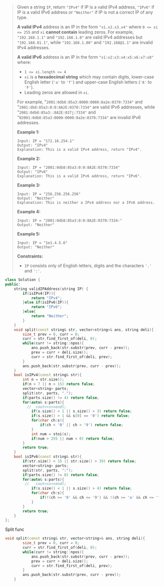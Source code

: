 > Given a string `IP`, return `"IPv4"` if IP is a valid IPv4 address, `"IPv6"` if IP is a valid IPv6 address or `"Neither"` if IP is not a correct IP of any type.
>
> **A valid IPv4** address is an IP in the form `"x1.x2.x3.x4"` where `0 <= xi <= 255` and `xi` **cannot contain** leading zeros. For example, `"192.168.1.1"` and `"192.168.1.0"` are valid IPv4 addresses but `"192.168.01.1"`, while `"192.168.1.00"` and `"192.168@1.1"` are invalid IPv4 addresses.
>
> **A valid IPv6** address is an IP in the form `"x1:x2:x3:x4:x5:x6:x7:x8"` where:
>
> - `1 <= xi.length <= 4`
> - `xi` is a **hexadecimal string** which may contain digits, lower-case English letter (`'a'` to `'f'`) and upper-case English letters (`'A'` to `'F'`).
> - Leading zeros are allowed in `xi`.
>
> For example, "`2001:0db8:85a3:0000:0000:8a2e:0370:7334"` and "`2001:db8:85a3:0:0:8A2E:0370:7334"` are valid IPv6 addresses, while "`2001:0db8:85a3::8A2E:037j:7334"` and "`02001:0db8:85a3:0000:0000:8a2e:0370:7334"` are invalid IPv6 addresses.
>
>  
>
> **Example 1:**
>
> ```
> Input: IP = "172.16.254.1"
> Output: "IPv4"
> Explanation: This is a valid IPv4 address, return "IPv4".
> ```
>
> **Example 2:**
>
> ```
> Input: IP = "2001:0db8:85a3:0:0:8A2E:0370:7334"
> Output: "IPv6"
> Explanation: This is a valid IPv6 address, return "IPv6".
> ```
>
> **Example 3:**
>
> ```
> Input: IP = "256.256.256.256"
> Output: "Neither"
> Explanation: This is neither a IPv4 address nor a IPv6 address.
> ```
>
> **Example 4:**
>
> ```
> Input: IP = "2001:0db8:85a3:0:0:8A2E:0370:7334:"
> Output: "Neither"
> ```
>
> **Example 5:**
>
> ```
> Input: IP = "1e1.4.5.6"
> Output: "Neither"
> ```
>
>  
>
> **Constraints:**
>
> - `IP` consists only of English letters, digits and the characters `'.'` and `':'`.

```cpp
class Solution {
public:
    string validIPAddress(string IP) {
        if(isIPv4(IP)){
            return "IPv4";
        }else if(isIPv6(IP)){
            return "IPv6";
        }else{
            return "Neither";
        }
    }
    void split(const string& str, vector<string>& ans, string deli){
        size_t prev = 0, curr = 0;
        curr = str.find_first_of(deli, 0);
        while(curr != string::npos){
            ans.push_back(str.substr(prev, curr - prev));
            prev = curr + deli.size();
            curr = str.find_first_of(deli, prev);
        }
        ans.push_back(str.substr(prev, curr - prev));
    }
    bool isIPv4(const string& str){
        int n = str.size();
        if(n < 7 || n > 15) return false;
        vector<string> parts;
        split(str, parts, ".");
        if(parts.size() != 4) return false;
        for(auto& s:parts){
          //  cout<<s<<endl;
            if(s.size() < 1 || s.size() > 3) return false;
            if(s.size() > 1 && s[0] == '0') return false;
            for(char ch:s){
                if(ch < '0' || ch > '9') return false;
            }
            int num = stoi(s);
            if(num > 255 || num < 0) return false;
        }
        return true;
    }
    bool isIPv6(const string& str){
        if(str.size() < 15 || str.size() > 39) return false;
        vector<string> parts;
        split(str, parts, ":");
        if(parts.size() != 8) return false;
        for(auto& s:parts){
         //   cout<<s<<endl;
            if(s.size() < 1 || s.size() > 4) return false;
            for(char ch:s){
                if(!(ch >= '0' && ch <= '9') && !(ch >= 'a' && ch <= 'f') && !(ch >= 'A' && ch <= 'F')) return false;
            }
        }
        return true;
    }
};
```

Split func

```cpp
void split(const string& str, vector<string>& ans, string deli){
        size_t prev = 0, curr = 0;
        curr = str.find_first_of(deli, 0);
        while(curr != string::npos){
            ans.push_back(str.substr(prev, curr - prev));
            prev = curr + deli.size();
            curr = str.find_first_of(deli, prev);
        }
        ans.push_back(str.substr(prev, curr - prev));
    }
```

